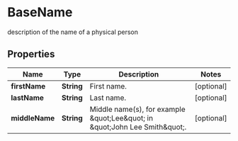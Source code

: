 

# BaseName

description of the name of a physical person

## Properties

| Name | Type | Description | Notes |
|------------ | ------------- | ------------- | -------------|
|**firstName** | **String** | First name. |  [optional] |
|**lastName** | **String** | Last name. |  [optional] |
|**middleName** | **String** | Middle name(s), for example \&quot;Lee\&quot; in \&quot;John Lee Smith\&quot;. |  [optional] |



